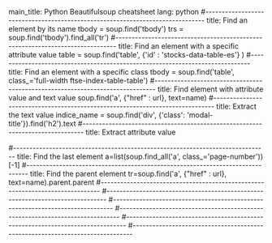main_title: Python Beautifulsoup cheatsheet
lang: python
#------------------------------------------------------------------------------
title: Find an element by its name
tbody = soup.find('tbody')
trs = soup.find('tbody').find_all('tr')
#------------------------------------------------------------------------------
title: Find an element with a specific attribute value
table = soup.find('table', {'id' : 'stocks-data-table-es'} )
#------------------------------------------------------------------------------
title: Find an element with a specific class
tbody = soup.find('table', class_='full-width ftse-index-table-table')
#------------------------------------------------------------------------------
title: Find element with attribute value and text value
soup.find('a', {"href" : url}, text=name)
#------------------------------------------------------------------------------
title: Extract the text value
indice_name = soup.find('div', {'class': 'modal-title'}).find('h2').text
#------------------------------------------------------------------------------
title: Extract attribute value

#------------------------------------------------------------------------------
title: Find the last element
a=list(soup.find_all('a', class_='page-number'))[-1]
#------------------------------------------------------------------------------
title: Find the parent element
tr=soup.find('a', {"href" : url}, text=name).parent.parent
#------------------------------------------------------------------------------
#------------------------------------------------------------------------------
#------------------------------------------------------------------------------
#------------------------------------------------------------------------------
#------------------------------------------------------------------------------
#------------------------------------------------------------------------------
